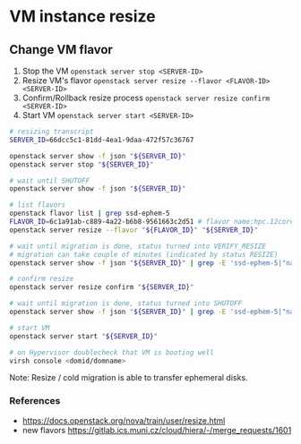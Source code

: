 # VM instance resize

## Change VM flavor

1. Stop the VM `openstack server stop <SERVER-ID>`
1. Resize VM's flavor `openstack server resize --flavor <FLAVOR-ID> <SERVER-ID>`
1. Confirm/Rollback resize process `openstack server resize confirm <SERVER-ID>`
1. Start VM `openstack server start <SERVER-ID>`

```sh
# resizing transcript
SERVER_ID=66dcc5c1-81dd-4ea1-9daa-472f57c36767

openstack server show -f json "${SERVER_ID}"
openstack server stop "${SERVER_ID}"

# wait until SHUTOFF
openstack server show -f json "${SERVER_ID}"

# list flavors
openstack flavor list | grep ssd-ephem-5
FLAVOR_ID=6c1a91ab-c889-4a22-b6b8-9561663c2d51 # flavor name:hpc.12core-64ram-ssd-ephem-500
openstack server resize --flavor "${FLAVOR_ID}" "${SERVER_ID}"

# wait until migration is done, status turned into VERIFY_RESIZE
# migration can take couple of minutes (indicated by status RESIZE)
openstack server show -f json "${SERVER_ID}" | grep -E 'ssd-ephem-5|"name": |status|task_state|vm_state|host'

# confirm resize
openstack server resize confirm "${SERVER_ID}"

# wait until migration is done, status turned into SHUTOFF
openstack server show -f json "${SERVER_ID}" | grep -E 'ssd-ephem-5|"name": |status|task_state|vm_state|host'

# start VM
openstack server start "${SERVER_ID}"

# on Hypervisor doublecheck that VM is booting well
virsh console <domid/domname>
```
Note: Resize / cold migration is able to transfer ephemeral disks.

### References
* https://docs.openstack.org/nova/train/user/resize.html
* new flavors https://gitlab.ics.muni.cz/cloud/hiera/-/merge_requests/1601

